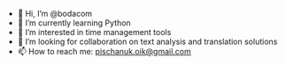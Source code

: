 - 👋 Hi, I’m @bodacom
- 🌱 I’m currently learning Python
- 👀 I’m interested in time management tools
- 💞️ I’m looking for collaboration on text analysis and translation solutions
- 📫 How to reach me: pischanuk.oik@gmail.com

<!---
bodacom/bodacom is a ✨ special ✨ repository because its `README.md` (this file) appears on your GitHub profile.
You can click the Preview link to take a look at your changes.
--->
